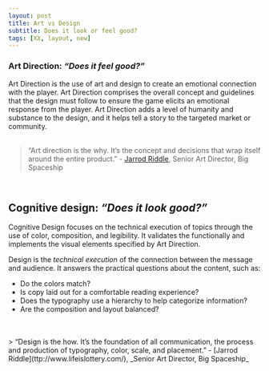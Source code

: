 ```yaml
---
layout: post
title: Art vs Design
subtitle: Does it look or feel good?
tags: [XX, layout, new]
---
```


### Art Direction: _“Does it feel good?”_ 
Art Direction is the use of art and design to create an emotional connection with the player. Art Direction comprises the overall concept and guidelines that the design must follow to ensure the game elicits an emotional response from the player.
Art Direction adds a level of humanity and substance to the design, and it helps tell a story to the targeted market or community. 
<br>
<br>
> “Art direction is the why. It’s the concept and decisions that wrap itself around the entire product.”   - [Jarrod Riddle](ttp://www.lifeislottery.com/), Senior Art Director, Big Spaceship

<br>

## Cognitive design: _“Does it look good?”_
 Cognitive Design focuses on the technical execution of topics through the use of color, composition, and legibility. It validates the functionally and implements the visual elements specified by Art Direction.  
 
 Design is the _technical execution_ of the connection between the message and audience. It answers the practical questions about the content, such as:
- Do the colors match? 
- Is copy laid out for a comfortable reading experience? 
- Does the typography use a hierarchy to help categorize information? 
- Are the composition and layout balanced?
<br>
<br>
> “Design is the how. It’s the foundation of all communication, the process and production of typography, color, scale, and placement.”    - [Jarrod Riddle](ttp://www.lifeislottery.com/), _Senior Art Director, Big Spaceship_
